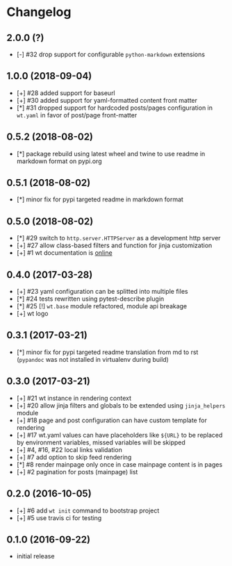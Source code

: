 # Changelog


## 2.0.0 (?)

- [-] #32 drop support for configurable `python-markdown` extensions


## 1.0.0 (2018-09-04)

- [+] #28 added support for baseurl
- [+] #30 added support for yaml-formatted content front matter
- [\*] #31 dropped support for hardcoded posts/pages configuration in `wt.yaml`
  in favor of post/page front-matter


## 0.5.2 (2018-08-02)

- [\*] package rebuild using latest wheel and twine to use readme in markdown
    format on pypi.org


## 0.5.1 (2018-08-02)

- [\*] minor fix for pypi targeted readme in markdown format


## 0.5.0 (2018-08-02)

- [\*] #29 switch to `http.server.HTTPServer` as a development http server
- [+] #27 allow class-based filters and function for jinja customization
- [+] #1 wt documentation is [online](https://ysegorov.github.io/wt-docs/)


## 0.4.0 (2017-03-28)

- [+] #23 yaml configuration can be splitted into multiple files
- [\*] #24 tests rewritten using pytest-describe plugin
- [\*] #25 [!] `wt.base` module refactored, module api breakage
- [+] wt logo


## 0.3.1 (2017-03-21)

- [\*] minor fix for pypi targeted readme translation from md to rst
  (`pypandoc` was not installed in virtualenv during build)


## 0.3.0 (2017-03-21)

- [+] #21 wt instance in rendering context
- [+] #20 allow jinja filters and globals to be extended using `jinja_helpers`
  module
- [+] #18 page and post configuration can have custom template for rendering
- [+] #17 wt.yaml values can have placeholders like `${URL}` to be replaced by
  environment variables, missed variables will be skipped
- [+] #4, #16, #22 local links validation
- [+] #7 add option to skip feed rendering
- [\*] #8 render mainpage only once in case mainpage content is in pages
- [+] #2 pagination for posts (mainpage) list


## 0.2.0 (2016-10-05)

- [+] #6 add `wt init` command to bootstrap project
- [+] #5 use travis ci for testing


## 0.1.0 (2016-09-22)

- initial release
